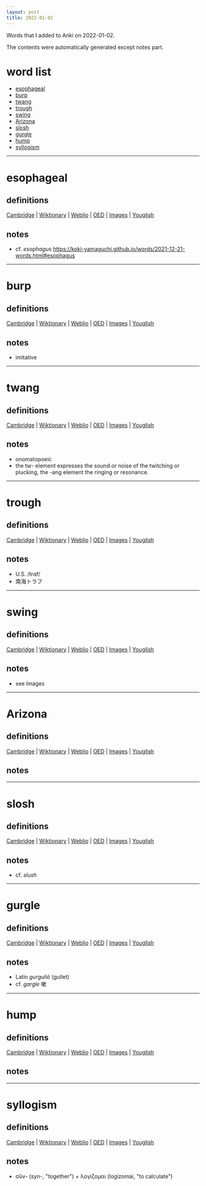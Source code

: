 ```yaml
---
layout: post
title: 2022-01-02
---
```


Words that I added to Anki on 2022-01-02.

The contents were automatically generated except notes part.
# word list
- [esophageal](#esophageal)
- [burp](#burp)
- [twang](#twang)
- [trough](#trough)
- [swing](#swing)
- [Arizona](#arizona)
- [slosh](#slosh)
- [gurgle](#gurgle)
- [hump](#hump)
- [syllogism](#syllogism)

---

# esophageal
## definitions
[Cambridge](https://dictionary.cambridge.org/us/dictionary/english/esophageal)
|
[Wiktionary](https://en.wiktionary.org/wiki/esophageal#English)
|
[Weblio](https://ejje.weblio.jp/content_find?query=esophageal&searchType=exact)
|
[OED](https://www.oed.com/search?q=esophageal)
|
[Images](https://www.google.com/search?tbm=isch&q=esophageal)
|
[Youglish](https://youglish.com/pronounce/esophageal/english/us)

## notes
- cf. *esophagus* <https://koki-yamaguchi.github.io/words/2021-12-21-words.html#esophagus>

---

# burp
## definitions
[Cambridge](https://dictionary.cambridge.org/us/dictionary/english/burp)
|
[Wiktionary](https://en.wiktionary.org/wiki/burp#English)
|
[Weblio](https://ejje.weblio.jp/content_find?query=burp&searchType=exact)
|
[OED](https://www.oed.com/search?q=burp)
|
[Images](https://www.google.com/search?tbm=isch&q=burp)
|
[Youglish](https://youglish.com/pronounce/burp/english/us)

## notes
- imitative

---

# twang
## definitions
[Cambridge](https://dictionary.cambridge.org/us/dictionary/english/twang)
|
[Wiktionary](https://en.wiktionary.org/wiki/twang#English)
|
[Weblio](https://ejje.weblio.jp/content_find?query=twang&searchType=exact)
|
[OED](https://www.oed.com/search?q=twang)
|
[Images](https://www.google.com/search?tbm=isch&q=twang)
|
[Youglish](https://youglish.com/pronounce/twang/english/us)

## notes
- onomatopoeic
- the tw- element expresses the sound or noise of the twitching or plucking, the -ang element the ringing or resonance.

---

# trough
## definitions
[Cambridge](https://dictionary.cambridge.org/us/dictionary/english/trough)
|
[Wiktionary](https://en.wiktionary.org/wiki/trough#English)
|
[Weblio](https://ejje.weblio.jp/content_find?query=trough&searchType=exact)
|
[OED](https://www.oed.com/search?q=trough)
|
[Images](https://www.google.com/search?tbm=isch&q=trough)
|
[Youglish](https://youglish.com/pronounce/trough/english/us)

## notes
- U.S. /trɑf/
- 南海トラフ

---

# swing
## definitions
[Cambridge](https://dictionary.cambridge.org/us/dictionary/english/swing)
|
[Wiktionary](https://en.wiktionary.org/wiki/swing#English)
|
[Weblio](https://ejje.weblio.jp/content_find?query=swing&searchType=exact)
|
[OED](https://www.oed.com/search?q=swing)
|
[Images](https://www.google.com/search?tbm=isch&q=swing)
|
[Youglish](https://youglish.com/pronounce/swing/english/us)

## notes
- see Images

---

# Arizona
## definitions
[Cambridge](https://dictionary.cambridge.org/us/dictionary/english/Arizona)
|
[Wiktionary](https://en.wiktionary.org/wiki/Arizona#English)
|
[Weblio](https://ejje.weblio.jp/content_find?query=Arizona&searchType=exact)
|
[OED](https://www.oed.com/search?q=Arizona)
|
[Images](https://www.google.com/search?tbm=isch&q=Arizona)
|
[Youglish](https://youglish.com/pronounce/Arizona/english/us)

## notes

---

# slosh
## definitions
[Cambridge](https://dictionary.cambridge.org/us/dictionary/english/slosh)
|
[Wiktionary](https://en.wiktionary.org/wiki/slosh#English)
|
[Weblio](https://ejje.weblio.jp/content_find?query=slosh&searchType=exact)
|
[OED](https://www.oed.com/search?q=slosh)
|
[Images](https://www.google.com/search?tbm=isch&q=slosh)
|
[Youglish](https://youglish.com/pronounce/slosh/english/us)

## notes
- cf. *slush*

---

# gurgle
## definitions
[Cambridge](https://dictionary.cambridge.org/us/dictionary/english/gurgle)
|
[Wiktionary](https://en.wiktionary.org/wiki/gurgle#English)
|
[Weblio](https://ejje.weblio.jp/content_find?query=gurgle&searchType=exact)
|
[OED](https://www.oed.com/search?q=gurgle)
|
[Images](https://www.google.com/search?tbm=isch&q=gurgle)
|
[Youglish](https://youglish.com/pronounce/gurgle/english/us)

## notes
- Latin *gurguliō* (gullet)
- cf. *gargle* 嗽

---

# hump
## definitions
[Cambridge](https://dictionary.cambridge.org/us/dictionary/english/hump)
|
[Wiktionary](https://en.wiktionary.org/wiki/hump#English)
|
[Weblio](https://ejje.weblio.jp/content_find?query=hump&searchType=exact)
|
[OED](https://www.oed.com/search?q=hump)
|
[Images](https://www.google.com/search?tbm=isch&q=hump)
|
[Youglish](https://youglish.com/pronounce/hump/english/us)

## notes

---

# syllogism
## definitions
[Cambridge](https://dictionary.cambridge.org/us/dictionary/english/syllogism)
|
[Wiktionary](https://en.wiktionary.org/wiki/syllogism#English)
|
[Weblio](https://ejje.weblio.jp/content_find?query=syllogism&searchType=exact)
|
[OED](https://www.oed.com/search?q=syllogism)
|
[Images](https://www.google.com/search?tbm=isch&q=syllogism)
|
[Youglish](https://youglish.com/pronounce/syllogism/english/us)

## notes
- σῠν- (syn-, "together") +‎ λογίζομαι (logízomai, "to calculate")
